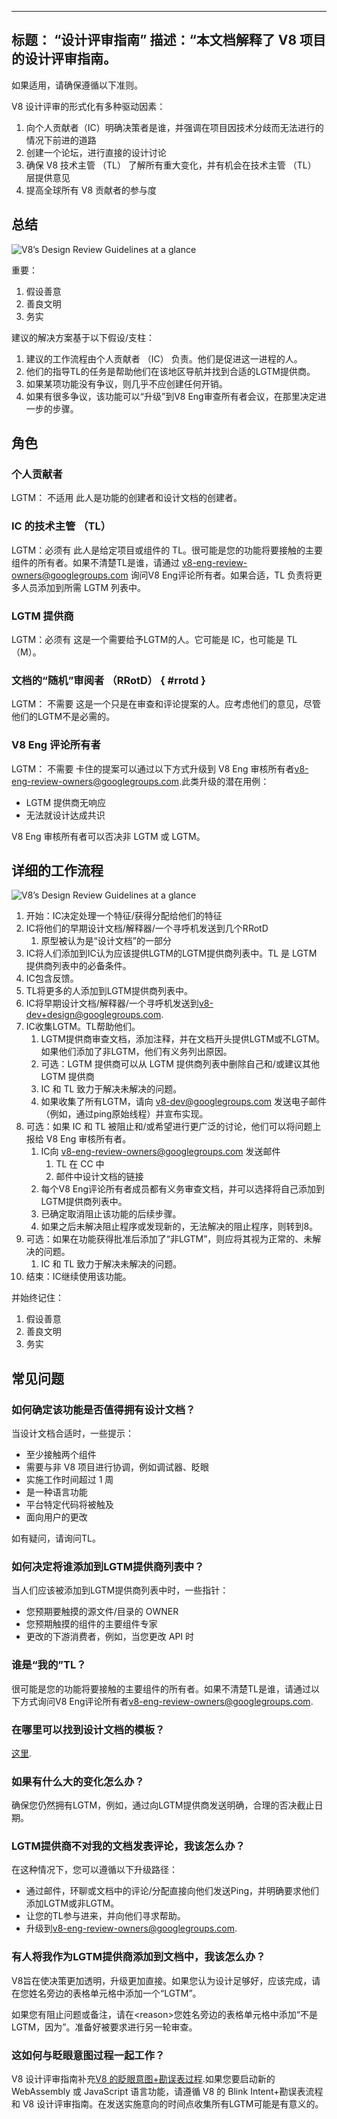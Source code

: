 ***

## 标题： “设计评审指南”&#xA;描述：“本文档解释了 V8 项目的设计评审指南。

如果适用，请确保遵循以下准则。

V8 设计评审的形式化有多种驱动因素：

1.  向个人贡献者（IC）明确决策者是谁，并强调在项目因技术分歧而无法进行的情况下前进的道路
2.  创建一个论坛，进行直接的设计讨论
3.  确保 V8 技术主管 （TL） 了解所有重大变化，并有机会在技术主管 （TL） 层提供意见
4.  提高全球所有 V8 贡献者的参与度

## 总结

![V8’s Design Review Guidelines at a glance](/\_img/docs/design-review-guidelines/design-review-guidelines.svg)

重要：

1.  假设善意
2.  善良文明
3.  务实

建议的解决方案基于以下假设/支柱：

1.  建议的工作流程由个人贡献者 （IC） 负责。他们是促进这一进程的人。
2.  他们的指导TL的任务是帮助他们在该地区导航并找到合适的LGTM提供商。
3.  如果某项功能没有争议，则几乎不应创建任何开销。
4.  如果有很多争议，该功能可以“升级”到V8 Eng审查所有者会议，在那里决定进一步的步骤。

## 角色

### 个人贡献者

LGTM： 不适用
此人是功能的创建者和设计文档的创建者。

### IC 的技术主管 （TL）

LGTM：必须有
此人是给定项目或组件的 TL。很可能是您的功能将要接触的主要组件的所有者。如果不清楚TL是谁，请通过 v8-eng-review-owners@googlegroups.com 询问V8 Eng评论所有者。如果合适，TL 负责将更多人员添加到所需 LGTM 列表中。

### LGTM 提供商

LGTM：必须有
这是一个需要给予LGTM的人。它可能是 IC，也可能是 TL（M）。

### 文档的“随机”审阅者 （RRotD） { #rrotd }

LGTM： 不需要
这是一个只是在审查和评论提案的人。应考虑他们的意见，尽管他们的LGTM不是必需的。

### V8 Eng 评论所有者

LGTM： 不需要
卡住的提案可以通过以下方式升级到 V8 Eng 审核所有者<v8-eng-review-owners@googlegroups.com>.此类升级的潜在用例：

*   LGTM 提供商无响应
*   无法就设计达成共识

V8 Eng 审核所有者可以否决非 LGTM 或 LGTM。

## 详细的工作流程

![V8’s Design Review Guidelines at a glance](/\_img/docs/design-review-guidelines/design-review-guidelines.svg)

1.  开始：IC决定处理一个特征/获得分配给他们的特征
2.  IC将他们的早期设计文档/解释器/一个寻呼机发送到几个RRotD
    1.  原型被认为是“设计文档”的一部分
3.  IC将人们添加到IC认为应该提供LGTM的LGTM提供商列表中。TL 是 LGTM 提供商列表中的必备条件。
4.  IC包含反馈。
5.  TL将更多的人添加到LGTM提供商列表中。
6.  IC将早期设计文档/解释器/一个寻呼机发送到<v8-dev+design@googlegroups.com>.
7.  IC收集LGTM。TL帮助他们。
    1.  LGTM提供商审查文档，添加注释，并在文档开头提供LGTM或不LGTM。如果他们添加了非LGTM，他们有义务列出原因。
    2.  可选：LGTM 提供商可以从 LGTM 提供商列表中删除自己和/或建议其他 LGTM 提供商
    3.  IC 和 TL 致力于解决未解决的问题。
    4.  如果收集了所有LGTM，请向 v8-dev@googlegroups.com 发送电子邮件（例如，通过ping原始线程）并宣布实现。
8.  可选：如果 IC 和 TL 被阻止和/或希望进行更广泛的讨论，他们可以将问题上报给 V8 Eng 审核所有者。
    1.  IC向 v8-eng-review-owners@googlegroups.com 发送邮件
        1.  TL 在 CC 中
        2.  邮件中设计文档的链接
    2.  每个V8 Eng评论所有者成员都有义务审查文档，并可以选择将自己添加到LGTM提供商列表中。
    3.  已确定取消阻止该功能的后续步骤。
    4.  如果之后未解决阻止程序或发现新的，无法解决的阻止程序，则转到8。
9.  可选：如果在功能获得批准后添加了“非LGTM”，则应将其视为正常的、未解决的问题。
    1.  IC 和 TL 致力于解决未解决的问题。
10. 结束：IC继续使用该功能。

并始终记住：

1.  假设善意
2.  善良文明
3.  务实

## 常见问题

### 如何确定该功能是否值得拥有设计文档？

当设计文档合适时，一些提示：

*   至少接触两个组件
*   需要与非 V8 项目进行协调，例如调试器、眨眼
*   实施工作时间超过 1 周
*   是一种语言功能
*   平台特定代码将被触及
*   面向用户的更改

如有疑问，请询问TL。

### 如何决定将谁添加到LGTM提供商列表中？

当人们应该被添加到LGTM提供商列表中时，一些指针：

*   您预期要触摸的源文件/目录的 OWNER
*   您预期触摸的组件的主要组件专家
*   更改的下游消费者，例如，当您更改 API 时

### 谁是“我的”TL？

很可能是您的功能将要接触的主要组件的所有者。如果不清楚TL是谁，请通过以下方式询问V8 Eng评论所有者<v8-eng-review-owners@googlegroups.com>.

### 在哪里可以找到设计文档的模板？

[这里](https://docs.google.com/document/d/1CWNKvxOYXGMHepW31hPwaFz9mOqffaXnuGqhMqcyFYo/template/preview).

### 如果有什么大的变化怎么办？

确保您仍然拥有LGTM，例如，通过向LGTM提供商发送明确，合理的否决截止日期。

### LGTM提供商不对我的文档发表评论，我该怎么办？

在这种情况下，您可以遵循以下升级路径：

*   通过邮件，环聊或文档中的评论/分配直接向他们发送Ping，并明确要求他们添加LGTM或非LGTM。
*   让您的TL参与进来，并向他们寻求帮助。
*   升级到<v8-eng-review-owners@googlegroups.com>.

### 有人将我作为LGTM提供商添加到文档中，我该怎么办？

V8旨在使决策更加透明，升级更加直接。如果您认为设计足够好，应该完成，请在您姓名旁边的表格单元格中添加一个“LGTM”。

如果您有阻止问题或备注，请在\<reason>您姓名旁边的表格单元格中添加“不是LGTM，因为”。准备好被要求进行另一轮审查。

### 这如何与眨眼意图过程一起工作？

V8 设计评审指南补充[V8 的眨眼意图+勘误表过程](/docs/feature-launch-process).如果您要启动新的 WebAssembly 或 JavaScript 语言功能，请遵循 V8 的 Blink Intent+勘误表流程和 V8 设计评审指南。在发送实施意向的时间点收集所有LGTM可能是有意义的。

